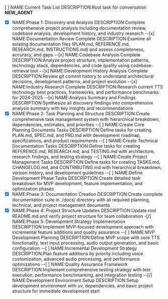 [ ] NAME:Current Task List DESCRIPTION:Root task for conversation __NEW_AGENT__
-[x] NAME:Phase 1: Discovery and Analysis DESCRIPTION:Complete comprehensive project analysis including documentation review, codebase analysis, development history, and industry research
--[x] NAME:Documentation Review Complete DESCRIPTION:Examine all existing documentation files (PLAN.md, REFERENCE.md, RESEARCH.md, INSTRUCTIONS.md) and assess completeness, accuracy, and gaps
--[x] NAME:Codebase Analysis Complete DESCRIPTION:Analyze project structure, implementation patterns, technology stack, dependencies, and code quality using codebase-retrieval tool
--[x] NAME:Development History Analysis Complete DESCRIPTION:Review git commit history to understand architectural decisions, development patterns, and project evolution
--[x] NAME:Industry Research Complete DESCRIPTION:Research current TTS technology best practices, frameworks, and performance benchmarks for 2024-2025
--[x] NAME:Analysis Summary and Findings DESCRIPTION:Synthesize all discovery findings into comprehensive analysis summary with key insights and recommendations
-[x] NAME:Phase 2: Task Planning and Structure DESCRIPTION:Create comprehensive task management system with hierarchical breakdown, dependencies, estimates, and priorities
--[ ] NAME:Create Core Planning Documents Tasks DESCRIPTION:Define tasks for creating PLAN.md, SPEC.md, and PRD.md with development roadmap, specifications, and product requirements
--[ ] NAME:Create Technical Documentation Tasks DESCRIPTION:Define tasks for creating REFERENCE.md, RESEARCH.md, and TESTING.md with architecture, research findings, and testing strategy
--[ ] NAME:Create Project Management Tasks DESCRIPTION:Define tasks for creating TASKS.md, CHANGELOG.md, and CONTRIBUTING.md with hierarchical breakdown, version history, and development guidelines
--[ ] NAME:Define Development Phase Tasks DESCRIPTION:Create detailed task breakdown for MVP development, feature implementation, and optimization phases
-[x] NAME:Phase 3: Documentation Creation DESCRIPTION:Create complete documentation suite in ./docs/ directory with all required planning, technical, and project management documents
-[x] NAME:Phase 4: Project Structure Updates DESCRIPTION:Update root README.md and verify project structure for team collaboration
-[/] NAME:Phase 5: Development Strategy Implementation DESCRIPTION:Implement MVP-focused development approach with incremental feature additions and quality assurance
--[ ] NAME:MVP Development Planning DESCRIPTION:Define MVP scope with core TTS functionality, text input processing, audio output generation, and basic configuration
--[ ] NAME:Incremental Development Strategy DESCRIPTION:Plan feature additions by priority including voice customization, advanced audio processing, and performance optimizations
--[ ] NAME:Quality Assurance Framework DESCRIPTION:Implement comprehensive testing strategy with test execution, performance benchmarking, and integration testing
--[/] NAME:Development Environment Setup DESCRIPTION:Setup development environment with uv, dependencies, and basic project structure for immediate development start
